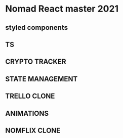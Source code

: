 # Nomad React master 2021

## styled components

## TS

## CRYPTO TRACKER

## STATE MANAGEMENT

## TRELLO CLONE

## ANIMATIONS

## NOMFLIX CLONE
